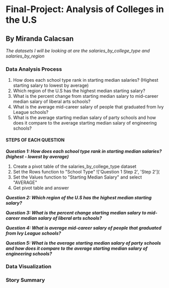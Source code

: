 # Final-Project: Analysis of Colleges in the U.S
## By Miranda Calacsan

*The datasets I will be looking at are the salaries_by_college_type and salaries_by_region* 

### Data Analysis Process
1. How does each school type rank in starting median salaries? (Highest starting salary to lowest by average)
2. Which region of the U.S has the highest median starting salary?
3. What is the percent change from starting median salary to mid-career median salary of liberal arts schools?
4. What is the average mid-career salary of people that graduated from Ivy League schools? 
5. What is the average starting median salary of party schools and how does it compare to the average starting median salary of engineering schools?

#### STEPS OF EACH QUESTION
_**Question 1: How does each school type rank in starting median salaries? (highest - lowest by average)**_ <br>
1. Create a pivot table of the salaries_by_college_type dataset
2. Set the Rows function to "School Type"
!['Question 1 Step 2', 'Step 2'](
4. Set the Values function to "Starting Median Salary" and select "AVERAGE"
5. Get pivot table and answer

_**Question 2: Which region of the U.S has the highest median starting salary?**_

_**Question 3: What is the percent change starting median salary to mid-career median salary of liberal arts schools?**_

_**Question 4: What is average mid-career salary of people that graduated from Ivy League schools?**_

_**Question 5: What is the average starting median salary of party schools and how does it compare to the average starting median salary of engineering schools?**_



### Data Visualization

### Story Summary
